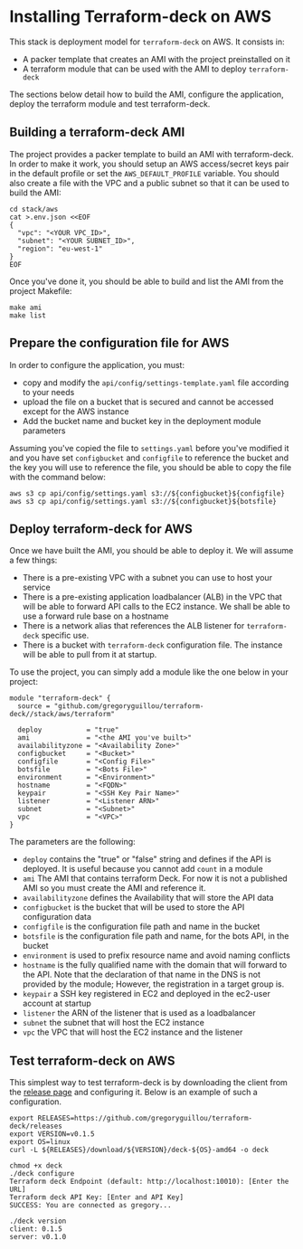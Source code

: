 # Installing Terraform-deck on AWS

This stack is deployment model for `terraform-deck` on AWS. It consists in:

- A packer template that creates an AMI with the project preinstalled on it
- A terraform module that can be used with the AMI to deploy `terraform-deck`

The sections below detail how to build the AMI, configure the application, 
deploy the terraform module and test terraform-deck.

## Building a terraform-deck AMI

The project provides a packer template to build an AMI with terraform-deck. In
order to make it work, you should setup an AWS access/secret keys pair in the
default profile or set the `AWS_DEFAULT_PROFILE` variable. You should also 
create a file with the VPC and a public subnet so that it can be used to build
the AMI:

```shell
cd stack/aws
cat >.env.json <<EOF
{
  "vpc": "<YOUR VPC_ID>",
  "subnet": "<YOUR SUBNET_ID>",
  "region": "eu-west-1"
}
EOF
```

Once you've done it, you should be able to build and list the AMI from the 
project Makefile:

```shell
make ami
make list
```

## Prepare the configuration file for AWS

In order to configure the application, you must:

- copy and modify the `api/config/settings-template.yaml` file according to your
  needs
- upload the file on a bucket that is secured and cannot be accessed except for
  the AWS instance
- Add the bucket name and bucket key in the deployment module parameters

Assuming you've copied the file to `settings.yaml` before you've modified it and
you have set `configbucket` and `configfile` to reference the bucket and the key
you will use to reference the file, you should be able to copy the file with the
command below:

```shell
aws s3 cp api/config/settings.yaml s3://${configbucket}${configfile}
aws s3 cp api/config/settings.yaml s3://${configbucket}${botsfile}
```

## Deploy terraform-deck for AWS

Once we have built the AMI, you should be able to deploy it. We will assume a
few things:
- There is a pre-existing VPC with a subnet you can use to host your service
- There is a pre-existing application loadbalancer (ALB) in the VPC that will
  be able to forward API calls to the EC2 instance. We shall be able to use 
  a forward rule base on a hostname
- There is a network alias that references the ALB listener for `terraform-deck`
  specific use.
- There is a bucket with `terraform-deck` configuration file. The instance will
  be able to pull from it at startup.


To use the project, you can simply add a module like the one below in your
project:

```hcl
module "terraform-deck" {
  source = "github.com/gregoryguillou/terraform-deck//stack/aws/terraform"

  deploy           = "true"
  ami              = "<the AMI you've built>"
  availabilityzone = "<Availability Zone>"
  configbucket     = "<Bucket>"
  configfile       = "<Config File>"
  botsfile         = "<Bots File>"
  environment      = "<Environment>"
  hostname         = "<FQDN>"
  keypair          = "<SSH Key Pair Name>"
  listener         = "<Listener ARN>"
  subnet           = "<Subnet>"
  vpc              = "<VPC>"
}
```

The parameters are the following:

- `deploy` contains the "true" or "false" string and defines if the API is
  deployed. It is useful because you cannot add `count` in a module
- `ami` The AMI that contains terraform Deck. For now it is not a published
  AMI so you must create the AMI and reference it.
- `availabilityzone` defines the Availability that will store the API data
- `configbucket` is the bucket that will be used to store the API configuration
  data
- `configfile` is the configuration file path and name in the bucket
- `botsfile` is the configuration file path and name, for the bots API, in the bucket
- `environment` is used to prefix resource name and avoid naming conflicts
- `hostname` is the fully qualified name with the domain that will forward to
  the API. Note that the declaration of that name in the DNS is not provided
  by the module; However, the registration in a target group is.
- `keypair` a SSH key registered in EC2 and deployed in the ec2-user account at
   startup
- `listener` the ARN of the listener that is used as a loadbalancer
- `subnet` the subnet that will host the EC2 instance
- `vpc` the VPC that will host the EC2 instance and the listener

## Test terraform-deck on AWS

This simplest way to test terraform-deck is by downloading the client from
the [release page](https://github.com/gregoryguillou/terraform-deck/releases) 
and configuring it. Below is an example of such a configuration.

```shell
export RELEASES=https://github.com/gregoryguillou/terraform-deck/releases
export VERSION=v0.1.5
export OS=linux
curl -L ${RELEASES}/download/${VERSION}/deck-${OS}-amd64 -o deck

chmod +x deck
./deck configure
Terraform deck Endpoint (default: http://localhost:10010): [Enter the URL]
Terraform deck API Key: [Enter and API Key]
SUCCESS: You are connected as gregory...

./deck version
client: 0.1.5
server: v0.1.0
```
